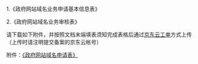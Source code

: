 1.《政府网站域名业务申请基本信息表》

2.《政府网站域名业务审核表》

请下载如下附件，并按照文档末端填表须知完成表格后通过[京东云工单](https://ticket.jdcloud.com/myorder/submit)方式上传（上传时请注明提交备案的京东云帐号）

附件：[《政府网站域名申请表》](https://beianwendang.s3.cn-north-1.jdcloud-oss.com/wendangxiazhai/zhengfuwangzyumingshuoming/政府网站域名业务审核表.docx)

